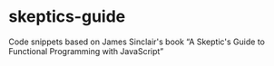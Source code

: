 # skeptics-guide
Code snippets based on James Sinclair's book “A Skeptic's Guide to Functional Programming with JavaScript”
